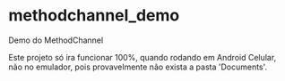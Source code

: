 # methodchannel_demo

Demo do MethodChannel


Este projeto só ira funcionar 100%, quando rodando em Android Celular, não no emulador, pois provavelmente não exista a pasta 'Documents'.